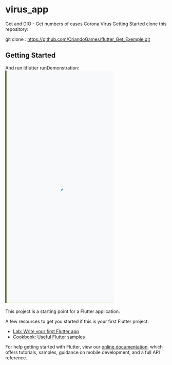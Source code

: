 # virus_app

Get and DIO - Get numbers of cases Corona Virus
Getting Started
clone this repository:

git clone :
https://github.com/CriandoGames/flutter_Get_Exemple.git
## Getting Started

And run itflutter runDemonstration: 
![](Result.gif)


This project is a starting point for a Flutter application.

A few resources to get you started if this is your first Flutter project:

- [Lab: Write your first Flutter app](https://flutter.dev/docs/get-started/codelab)
- [Cookbook: Useful Flutter samples](https://flutter.dev/docs/cookbook)

For help getting started with Flutter, view our
[online documentation](https://flutter.dev/docs), which offers tutorials,
samples, guidance on mobile development, and a full API reference.
